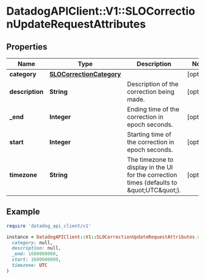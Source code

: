 # DatadogAPIClient::V1::SLOCorrectionUpdateRequestAttributes

## Properties

| Name | Type | Description | Notes |
| ---- | ---- | ----------- | ----- |
| **category** | [**SLOCorrectionCategory**](SLOCorrectionCategory.md) |  | [optional] |
| **description** | **String** | Description of the correction being made. | [optional] |
| **_end** | **Integer** | Ending time of the correction in epoch seconds. | [optional] |
| **start** | **Integer** | Starting time of the correction in epoch seconds. | [optional] |
| **timezone** | **String** | The timezone to display in the UI for the correction times (defaults to \&quot;UTC\&quot;). | [optional] |

## Example

```ruby
require 'datadog_api_client/v1'

instance = DatadogAPIClient::V1::SLOCorrectionUpdateRequestAttributes.new(
  category: null,
  description: null,
  _end: 1600000000,
  start: 1600000000,
  timezone: UTC
)
```


